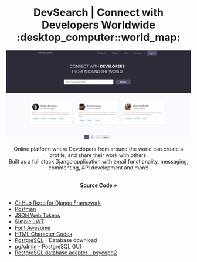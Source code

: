<a id="readme-top"></a>

<h1 align="center">DevSearch | Connect with Developers Worldwide :desktop_computer::world_map:</h1> 

<div align="center">

<img src="/devsearch/static/images/DevSearch.png" alt=" ">

<p align="center">Online platform where Developers from around the world can create a profile, and share their work with others.<br>
Built as a full stack Django application with email functionality, messaging, commenting, API development and more!
<br />
<br />

<a href="https://github.com/AmberForrester/Developer-Platform"><strong>Source Code »</strong></a>
<br />
<br />

</div>














* [GitHub Repo for Django Framework](https://github.com/django/django/blob/main/django/contrib/auth/views.py)
* [Postman](https://www.postman.com/downloads/)
* [JSON Web Tokens](https://jwt.io/)
* [Simple JWT](https://django-rest-framework-simplejwt.readthedocs.io/en/latest/)
* [Font Awesome](https://fontawesome.com/)
* [HTML Character Codes](https://www.toptal.com/designers/htmlarrows/)
* [PostgreSQL](https://www.postgresql.org/) - Database download
* [pgAdmin](https://www.pgadmin.org/) - PostgreSQL GUI
* [PostgreSQL database adapter - psycopg2](https://pypi.org/project/psycopg2/)